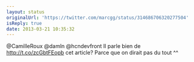 ```yaml
---
layout: status
originalUrl: 'https://twitter.com/marcgg/status/314686706320277504'
isReply: true
date: 2013-03-21 10:35:32
---
```


@CamilleRoux @damln @hcndevfront Il parle bien de http://t.co/zcGbtFEopb cet article? Parce que on dirait pas du tout ^^

